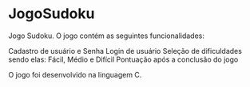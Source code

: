 # JogoSudoku
Jogo Sudoku.
O jogo contém as seguintes funcionalidades:

Cadastro de usuário e Senha
Login de usuário
Seleção de dificuldades sendo elas: Fácil, Médio e Difícil
Pontuação após a conclusão do jogo

O jogo foi desenvolvido na linguagem C.
